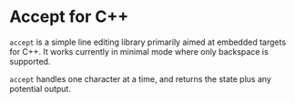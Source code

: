 # Accept for C++

`accept` is a simple line editing library primarily aimed at embedded targets
for C++. It works currently in minimal mode where only backspace is supported.

`accept` handles one character at a time, and returns the state plus any potential
output.
